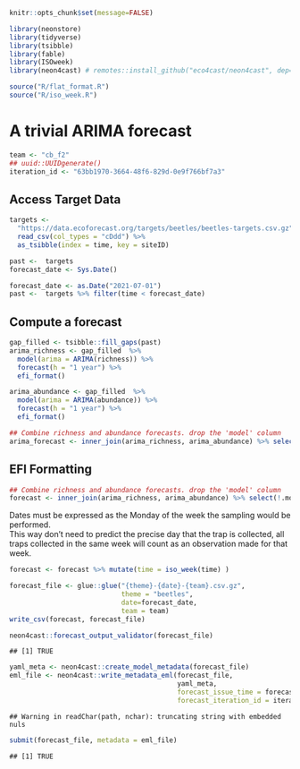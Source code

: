 
``` r
knitr::opts_chunk$set(message=FALSE)
```

``` r
library(neonstore)
library(tidyverse)
library(tsibble)
library(fable)
library(ISOweek)
library(neon4cast) # remotes::install_github("eco4cast/neon4cast", dep=TRUE)

source("R/flat_format.R")
source("R/iso_week.R")
```

# A trivial ARIMA forecast

``` r
team <- "cb_f2"
## uuid::UUIDgenerate()
iteration_id <- "63bb1970-3664-48f6-829d-0e9f766bf7a3"
```

## Access Target Data

``` r
targets <-
  "https://data.ecoforecast.org/targets/beetles/beetles-targets.csv.gz" %>% 
  read_csv(col_types = "cDdd") %>% 
  as_tsibble(index = time, key = siteID)
```

``` r
past <-  targets
forecast_date <- Sys.Date() 

forecast_date <- as.Date("2021-07-01")
past <-  targets %>% filter(time < forecast_date)
```

## Compute a forecast

``` r
gap_filled <- tsibble::fill_gaps(past)
arima_richness <- gap_filled  %>% 
  model(arima = ARIMA(richness)) %>%
  forecast(h = "1 year") %>%
  efi_format()

arima_abundance <- gap_filled  %>%
  model(arima = ARIMA(abundance)) %>%
  forecast(h = "1 year") %>%
  efi_format()

## Combine richness and abundance forecasts. drop the 'model' column
arima_forecast <- inner_join(arima_richness, arima_abundance) %>% select(!.model)
```

## EFI Formatting

``` r
## Combine richness and abundance forecasts. drop the 'model' column
forecast <- inner_join(arima_richness, arima_abundance) %>% select(!.model)
```

Dates must be expressed as the Monday of the week the sampling would be
performed.  
This way don’t need to predict the precise day that the trap is
collected, all traps collected in the same week will count as an
observation made for that week.

``` r
forecast <- forecast %>% mutate(time = iso_week(time) )
```

``` r
forecast_file <- glue::glue("{theme}-{date}-{team}.csv.gz",
                            theme = "beetles", 
                            date=forecast_date,
                            team = team)
write_csv(forecast, forecast_file)
```

``` r
neon4cast::forecast_output_validator(forecast_file)
```

    ## [1] TRUE

``` r
yaml_meta <- neon4cast::create_model_metadata(forecast_file)
eml_file <- neon4cast::write_metadata_eml(forecast_file, 
                                          yaml_meta, 
                                          forecast_issue_time = forecast_date, 
                                          forecast_iteration_id = iteration_id)
```

    ## Warning in readChar(path, nchar): truncating string with embedded nuls

``` r
submit(forecast_file, metadata = eml_file)
```

    ## [1] TRUE
